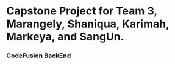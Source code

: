 # Capstone Project for Team 3, Marangely, Shaniqua, Karimah, Markeya, and SangUn.

### CodeFusion BackEnd